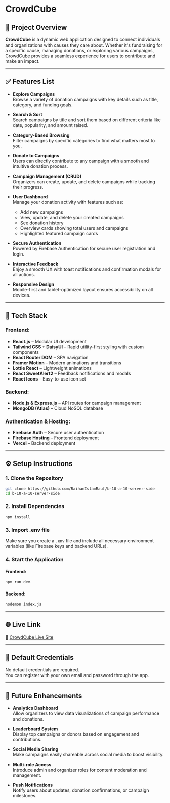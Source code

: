 
# CrowdCube

## 📘 Project Overview

**CrowdCube** is a dynamic web application designed to connect individuals and organizations with causes they care about. Whether it's fundraising for a specific cause, managing donations, or exploring various campaigns, CrowdCube provides a seamless experience for users to contribute and make an impact.

---

## ✅ Features List

- **Explore Campaigns**  
  Browse a variety of donation campaigns with key details such as title, category, and funding goals.

- **Search & Sort**  
  Search campaigns by title and sort them based on different criteria like date, popularity, and amount raised.

- **Category-Based Browsing**  
  Filter campaigns by specific categories to find what matters most to you.

- **Donate to Campaigns**  
  Users can directly contribute to any campaign with a smooth and intuitive donation process.

- **Campaign Management (CRUD)**  
  Organizers can create, update, and delete campaigns while tracking their progress.

- **User Dashboard**  
  Manage your donation activity with features such as:
  - Add new campaigns
  - View, update, and delete your created campaigns
  - See donation history
  - Overview cards showing total users and campaigns
  - Highlighted featured campaign cards

- **Secure Authentication**  
  Powered by Firebase Authentication for secure user registration and login.

- **Interactive Feedback**  
  Enjoy a smooth UX with toast notifications and confirmation modals for all actions.

- **Responsive Design**  
  Mobile-first and tablet-optimized layout ensures accessibility on all devices.

---

## 🧱 Tech Stack

### Frontend:
- **React.js** – Modular UI development
- **Tailwind CSS + DaisyUI** – Rapid utility-first styling with custom components
- **React Router DOM** – SPA navigation
- **Framer Motion** – Modern animations and transitions
- **Lottie React** – Lightweight animations
- **React SweetAlert2** – Feedback notifications and modals
- **React Icons** – Easy-to-use icon set

### Backend:
- **Node.js & Express.js** – API routes for campaign management
- **MongoDB (Atlas)** – Cloud NoSQL database

### Authentication & Hosting:
- **Firebase Auth** – Secure user authentication
- **Firebase Hosting** – Frontend deployment
- **Vercel** – Backend deployment

---

## ⚙️ Setup Instructions

### 1. Clone the Repository

```bash
git clone https://github.com/RaihanIslamRauf/b-10-a-10-server-side
cd b-10-a-10-server-side
```

### 2. Install Dependencies

```bash
npm install
```

### 3. Import .env file

Make sure you create a `.env` file and include all necessary environment variables (like Firebase keys and backend URLs).

### 4. Start the Application

#### Frontend:
```bash
npm run dev
```

#### Backend:
```bash
nodemon index.js
```

---

## 🌐 Live Link

🔗 [CrowdCube Live Site](https://assignment-10-ebf30.web.app/)

---

## 🔐 Default Credentials

No default credentials are required.  
You can register with your own email and password through the app.

---

## 🚀 Future Enhancements

- **Analytics Dashboard**  
  Allow organizers to view data visualizations of campaign performance and donations.

- **Leaderboard System**  
  Display top campaigns or donors based on engagement and contributions.

- **Social Media Sharing**  
  Make campaigns easily shareable across social media to boost visibility.

- **Multi-role Access**  
  Introduce admin and organizer roles for content moderation and management.

- **Push Notifications**  
  Notify users about updates, donation confirmations, or campaign milestones.
